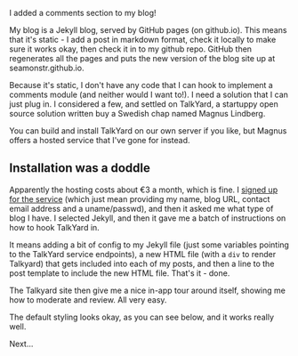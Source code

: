 I added a comments section to my blog!

My blog is a Jekyll blog, served by GitHub pages (on github.io). This means that it's static - I add a post in markdown format, check it locally to make sure it works okay, then check it in to my github repo.  GitHub then regenerates all the pages and puts the new version of the blog site up at seamonstr.github.io.

Because it's static, I don't have any code that I can hook to implement a comments module (and neither would I want to!). I need a solution that I can just plug in.  I considered a few, and settled on TalkYard, a startuppy open source solution written buy a Swedish chap named Magnus Lindberg.

You can build and install TalkYard on our own server if you like, but Magnus offers a hosted service that I've gone for instead.

## Installation was a doddle

Apparently the hosting costs about €3 a month, which is fine. I [signed up for the service](https://www.talkyard.net/-/create-site/embedded-comments) (which just mean providing my name, blog URL, contact email address and a uname/passwd), and then it asked me what type of blog I have. I selected Jekyll, and then it gave me a batch of instructions on how to hook TalkYard in.

It means adding a bit of config to my Jekyll file (just some variables pointing to the TalkYard service endpoints), a new HTML file (with a `div` to render Talkyard) that gets included into each of my posts, and then a line to the post template to include the new HTML file.  That's it - done.

The Talkyard site then give me a nice in-app tour around itself, showing me how to moderate and review.  All very easy.

The default styling looks okay, as you can see below, and it works really well.

Next...